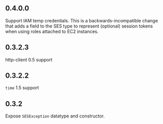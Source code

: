 ## 0.4.0.0

Support IAM temp credentials. This is a backwards-incompatible change that adds
a field to the SES type to represent (optional) session tokens when using roles
attached to EC2 instances.

## 0.3.2.3

http-client 0.5 support

## 0.3.2.2

`time` 1.5 support

## 0.3.2

Expose `SESException` datatype and constructor.
